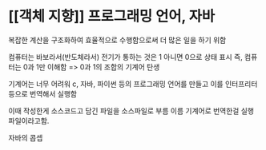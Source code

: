 # [[객체 지향]] 프로그래밍 언어, 자바
복잡한 계산을 구조화하여 효율적으로 수행함으로써 더 많은 일을 하기 위함

컴퓨터는 바보라서(반도체라서) 전기가 통하는 것은 1 아니면 0으로 상태 표시
	즉, 컴퓨터는 0과 1만 이해함 => 0과 1의 조합의 기계어 탄생

기계어는 너무 어려워 c, 자바, 파이썬 등의 프로그래밍 언어를 만들고 이를 인터프리터 등으로 번역해서 실행함

이때 작성한게 소스코드고 담긴 파일을 소스파일로 부름 이름 기계어로 번역한걸 실행 파일이라고함.

자바의 콥셉

